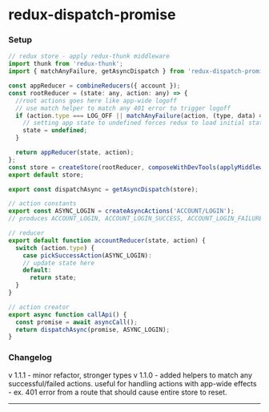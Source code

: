 # redux-dispatch-promise

### Setup

```js
// redux store - apply redux-thunk middleware
import thunk from 'redux-thunk';
import { matchAnyFailure, getAsyncDispatch } from 'redux-dispatch-promise';

const appReducer = combineReducers({ account });
const rootReducer = (state: any, action: any) => {
  //root actions goes here like app-wide logoff
  // use match helper to match any 401 error to trigger logoff
  if (action.type === LOG_OFF || matchAnyFailure(action, (type, data) => data.status === 401)) {
    // setting app state to undefined forces redux to load initial state for all reducers
    state = undefined;
  }

  return appReducer(state, action);
};
const store = createStore(rootReducer, composeWithDevTools(applyMiddleware(thunk)));
export default store;

export const dispatchAsync = getAsyncDispatch(store);

// action constants
export const ASYNC_LOGIN = createAsyncActions('ACCOUNT/LOGIN');
// produces ACCOUNT_LOGIN, ACCOUNT_LOGIN_SUCCESS, ACCOUNT_LOGIN_FAILURE

// reducer
export default function accountReducer(state, action) {
  switch (action.type) {
    case pickSuccessAction(ASYNC_LOGIN):
    // update state here
    default:
      return state;
  }
}

// action creator
export async function callApi() {
  const promise = await asyncCall();
  return dispatchAsync(promise, ASYNC_LOGIN);
}
```

### Changelog

v 1.1.1 - minor refactor, stronger types
v 1.1.0 - added helpers to match any successful/failed actions. useful for handling actions with app-wide effects - ex. 401 error from a route that should cause entire store to reset.

---
